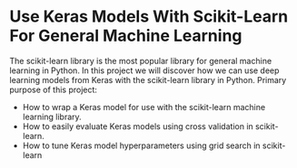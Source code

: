 <h1>Use Keras Models With Scikit-Learn
For General Machine Learning</h1>

<p>
The scikit-learn library is the most popular library for general machine learning in Python.
In this project we will discover how we can use deep learning models from Keras with the
scikit-learn library in Python. Primary purpose of this project:
</p>
<ul>
  <li>
How to wrap a Keras model for use with the scikit-learn machine learning library.
  </li>
  <li>
How to easily evaluate Keras models using cross validation in scikit-learn.
  </li>
  <li>
How to tune Keras model hyperparameters using grid search in scikit-learn
  </li>
 </ul>

